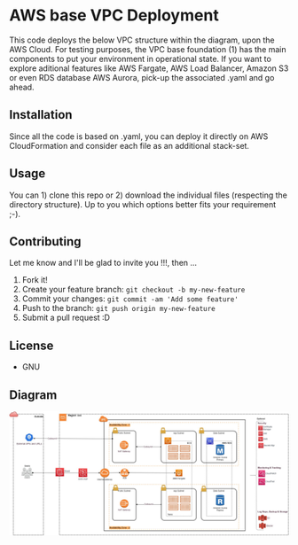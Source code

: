 # AWS base VPC Deployment

This code deploys the below VPC structure within the diagram, upon the AWS Cloud. For testing purposes, the VPC base foundation (1) has the main components to put your environment in operational state. If you want to explore aditional features like AWS Fargate, AWS Load Balancer, Amazon S3 or even RDS database AWS Aurora, pick-up the associated .yaml and go ahead.

## Installation

Since all the code is based on .yaml, you can deploy it directly on AWS CloudFormation and consider each file as an additional stack-set.

## Usage

You can 1) clone this repo or 2) download the individual files (respecting the directory structure). Up to you which options better fits your requirement ;-).

## Contributing

Let me know and I'll be glad to invite you !!!, then ...

1. Fork it!
2. Create your feature branch: `git checkout -b my-new-feature`
3. Commit your changes: `git commit -am 'Add some feature'`
4. Push to the branch: `git push origin my-new-feature`
5. Submit a pull request :D

## License

- GNU

## Diagram
![VPC Diagram](https://github.com/robertson-diasjr/aws/blob/master/Diagram.jpg)
